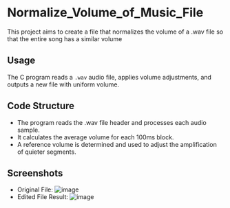 # Normalize_Volume_of_Music_File
This project aims to create a file that normalizes the volume of a .wav file so that the entire song has a similar volume

## Usage
The C program reads a `.wav` audio file, applies volume adjustments, and outputs a new file with uniform volume.

## Code Structure
- The program reads the .wav file header and processes each audio sample.
- It calculates the average volume for each 100ms block.
- A reference volume is determined and used to adjust the amplification of quieter segments.

## Screenshots
- Original File:
![image](https://github.com/user-attachments/assets/82eda7b6-736d-41eb-bc5f-8dd06885fc55)
- Edited File Result:
![image](https://github.com/user-attachments/assets/e44011b8-5474-4345-992d-2328e54694c3)
